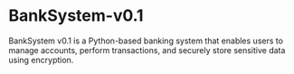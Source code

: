 # BankSystem-v0.1
BankSystem v0.1 is a Python-based banking system that enables users to manage accounts, perform transactions, and securely store sensitive data using encryption.
